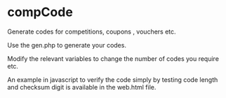 compCode
========

Generate codes for competitions, coupons , vouchers etc.

Use the gen.php to generate your codes.

Modify the relevant variables to change the number of codes you require etc.

An example in javascript to verify the code simply by testing code length and checksum digit is available in the web.html file.
